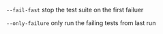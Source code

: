 `--fail-fast` stop the test suite on the first failuer

`--only-failure` only run the failing tests from last run
